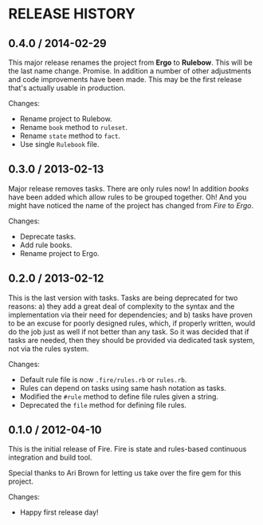 # RELEASE HISTORY

## 0.4.0 / 2014-02-29

This major release renames the project from **Ergo** to **Rulebow**.
This will be the last name change. Promise. In addition a number of
other adjustments and code improvements have been made. This may be
the first release that's actually usable in production.

Changes:
 
* Rename project to Rulebow.
* Rename `book` method to `ruleset`.
* Rename `state` method to `fact`.
* Use single `Rulebook` file.


## 0.3.0 / 2013-02-13

Major release removes tasks. There are only rules now! In
addition *books* have been added which allow rules to be
grouped together. Oh! And you might have noticed the name
of the project has changed from *Fire* to *Ergo*.

Changes:

* Deprecate tasks.
* Add rule books.
* Rename project to Ergo.


## 0.2.0 / 2013-02-12

This is the last version with tasks. Tasks are being deprecated
for two reasons: a) they add a great deal of complexity to the
syntax and the implementation via their need for dependencies;
and b) tasks have proven to be an excuse for poorly designed 
rules, which, if properly written, would do the job just as well
if not better than any task. So it was decided that if tasks are
needed, then they should be provided via dedicated task system,
not via the rules system.

Changes:

* Default rule file is now `.fire/rules.rb` or `rules.rb`.
* Rules can depend on tasks using same hash notation as tasks.
* Modified the `#rule` method to define file rules given a string.
* Deprecated the `file` method for defining file rules.


## 0.1.0 / 2012-04-10

This is the initial release of Fire. Fire is state and rules-based
continuous integration and build tool.

Special thanks to Ari Brown for letting us take over the fire gem
for this project.

Changes:

* Happy first release day!

